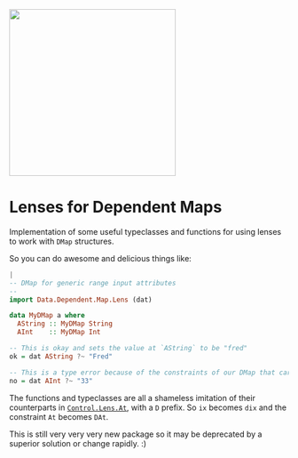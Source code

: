 <img src="http://i.imgur.com/0h9dFhl.png" width="300px"/>

# Lenses for Dependent Maps

Implementation of some useful typeclasses and functions for using lenses to work with `DMap` structures.

So you can do awesome and delicious things like:

```haskell
|
-- DMap for generic range input attributes
--
import Data.Dependent.Map.Lens (dat)

data MyDMap a where
  AString :: MyDMap String
  AInt    :: MyDMap Int

-- This is okay and sets the value at `AString` to be "fred"
ok = dat AString ?~ "Fred"

-- This is a type error because of the constraints of our DMap that carry through to our lenses! Yay!
no = dat AInt ?~ "33"
```

The functions and typeclasses are all a shameless imitation of their
counterparts in [`Control.Lens.At`](https://hackage.haskell.org/package/lens-4.16.1/docs/Control-Lens-At.html),
with a `D` prefix. So `ix` becomes `dix` and the constraint `At` becomes `DAt`.

This is still very very very new package so it may be deprecated by a superior solution or change rapidly. :)
